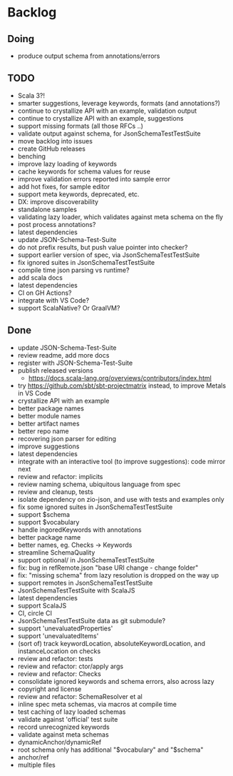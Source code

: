 # Backlog

## Doing

- produce output schema from annotations/errors

## TODO

- Scala 3?!
- smarter suggestions, leverage keywords, formats (and annotations?)
- continue to crystallize API with an example, validation output
- continue to crystallize API with an example, suggestions
- support missing formats (all those RFCs ..)
- validate output against schema, for JsonSchemaTestTestSuite
- move backlog into issues
- create GitHub releases
- benching
- improve lazy loading of keywords
- cache keywords for schema values for reuse
- improve validation errors reported into sample error
- add hot fixes, for sample editor
- support meta keywords, deprecated, etc.
- DX: improve discoverability
- standalone samples
- validating lazy loader, which validates against meta schema on the fly
- post process annotations?
- latest dependencies
- update JSON-Schema-Test-Suite
- do not prefix results, but push value pointer into checker?
- support earlier version of spec, via JsonSchemaTestTestSuite
- fix ignored suites in JsonSchemaTestTestSuite
- compile time json parsing vs runtime?
- add scala docs
- latest dependencies
- CI on GH Actions?
- integrate with VS Code?
- support ScalaNative? Or GraalVM?

## Done

- update JSON-Schema-Test-Suite
- review readme, add more docs
- register with JSON-Schema-Test-Suite
- publish released versions
  - https://docs.scala-lang.org/overviews/contributors/index.html
- try https://github.com/sbt/sbt-projectmatrix instead, to improve Metals in VS Code
- crystallize API with an example
- better package names
- better module names
- better artifact names
- better repo name
- recovering json parser for editing
- improve suggestions
- latest dependencies
- integrate with an interactive tool (to improve suggestions): code mirror next
- review and refactor: implicits
- review naming schema, ubiquitous language from spec
- review and cleanup, tests
- isolate dependency on zio-json, and use with tests and examples only
- fix some ignored suites in JsonSchemaTestTestSuite
- support $schema
- support $vocabulary
- handle ingoredKeywords with annotations
- better package name
- better names, eg. Checks -> Keywords
- streamline SchemaQuality
- support optional/ in JsonSchemaTestTestSuite
- fix: bug in refRemote.json "base URI change - change folder"
- fix: "missing schema" from lazy resolution is dropped on the way up
- support remotes in JsonSchemaTestTestSuite
- JsonSchemaTestTestSuite with ScalaJS
- latest dependencies
- support ScalaJS
- CI, circle CI
- JsonSchemaTestTestSuite data as git submodule?
- support 'unevaluatedProperties'
- support 'unevaluatedItems'
- (sort of) track keywordLocation, absoluteKeywordLocation, and instanceLocation on checks
- review and refactor: tests
- review and refactor: ctor/apply args
- review and refactor: Checks
- consolidate ignored keywords and schema errors, also across lazy
- copyright and license
- review and refactor: SchemaResolver et al
- inline spec meta schemas, via macros at compile time
- test caching of lazy loaded schemas
- validate against 'official' test suite
- record unrecognized keywords
- validate against meta schemas
- dynamicAnchor/dynamicRef
- root schema only has additional "$vocabulary" and "$schema"
- anchor/ref
- multiple files
